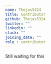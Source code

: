 ```yaml
---
name: Thejas5324
title: Contributor
github: Thejas5324
twitter: ""
linkedin: ""
slack: ""
joining_date: ""
role : contributor
---
```


Still waiting for this
